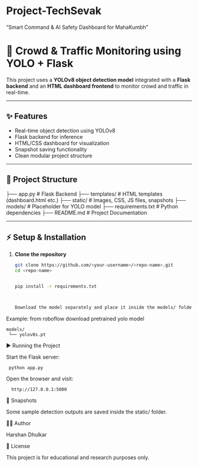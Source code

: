 # Project-TechSevak
“Smart Command &amp; AI Safety Dashboard for MahaKumbh”
# 🚦 Crowd & Traffic Monitoring using YOLO + Flask

This project uses a **YOLOv8 object detection model** integrated with a **Flask backend** and an **HTML dashboard frontend** to monitor crowd and traffic in real-time.

---

## ✨ Features
- Real-time object detection using YOLOv8
- Flask backend for inference
- HTML/CSS dashboard for visualization
- Snapshot saving functionality
- Clean modular project structure

---

## 📂 Project Structure
├── app.py # Flask Backend
├── templates/ # HTML templates (dashboard.html etc.)
├── static/ # Images, CSS, JS files, snapshots
├── models/ # Placeholder for YOLO model
├── requirements.txt # Python dependencies
├── README.md # Project Documentation


---

## ⚡ Setup & Installation

1. **Clone the repository**
   ```bash
   git clone https://github.com/<your-username>/<repo-name>.git
   cd <repo-name>


   pip install -r requirements.txt



   Download the model separately and place it inside the models/ folder.

Example: from roboflow download pretrained yolo model

    models/
     └── yolov8s.pt



▶️ Running the Project

Start the Flask server:

     python app.py


Open the browser and visit:

      http://127.0.0.1:5000

📸 Snapshots

Some sample detection outputs are saved inside the static/ folder.

👩‍💻 Author

Harshan Dhulkar

📜 License

This project is for educational and research purposes only.

